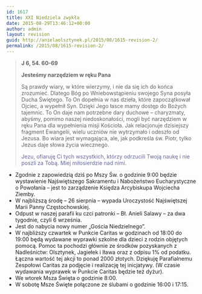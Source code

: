 ```yaml
---
id: 1617
title: XXI Niedziela zwykła
date: 2015-08-29T13:46:12+00:00
author: admin
layout: revision
guid: http://anielaolsztynek.pl/2015/08/1615-revision-2/
permalink: /2015/08/1615-revision-2/
---
```

> **J 6, 54. 60-69**
> 
> **Jesteśmy narzędziem w ręku Pana**
> 
> Są prawdy wiary, w które wierzymy, i nie da się ich do końca zrozumieć. Dlatego Bóg po Wniebowstąpieniu swojego Syna posyła Ducha Świętego. To On dopełnia w nas dzieła, które zapoczątkował Ojciec, a wypełnił Syn. Dzięki Jego łasce mamy dostęp do Bożych tajemnic. To On daje nam potrzebne dary duchowe &#8211; charyzmaty, abyśmy, pomimo naszej niedoskonałości, mogli być narzędziem w ręku Pana dla wypełnienia misji Kościoła. Jak relacjonuje dzisiejszy fragment Ewangelii, wielu uczniów nie wytrzymało i odeszło od Jezusa. Bo wiara jest wymagająca, ale, jak podkreśla św. Piotr, tylko Jezus daje słowa życia wiecznego.
> 
> <span style="color: #666699;">Jezu, ofiaruję Ci tych wszystkich, którzy odrzucili Twoją naukę i nie poszli za Tobą. Miej miłosierdzie nad nimi.</span>

  * Zgodnie z zapowiedzią dziś po Mszy Św. o godzinie 9:00 będzie wystawienie Najświętszego Sakramentu i Nabożeństwo Eucharystyczne o Powołania &#8211; jest to zarządzenie Księdza Arcybiskupa Wojciecha Ziemby.
  * W najbliższą środę &#8211; 26 sierpnia &#8211; wypada Uroczystość Najświętszej Marii Panny Częstochowskiej.
  * Odpust w naszej parafii ku czci patronki &#8211; Bł. Anieli Salawy &#8211; za dwa tygodnie, czyli 6 września.
  * Jest do nabycia nowy numer &#8222;Gościa Niedzielnego&#8221;.
  * W najbliższy czwartek w Punkcie Caritas w godzinach od 18:00 do 19:00 będą wydawane wyprawki szkolne dla dzieci z rodzin objętych pomocą. Pomoc ta pochodzi głównie ze środków pozyskanych z Nadleśnictw: Olsztynek, Jagiełek i Iława oraz z odpisu 1% od podatku. Łączna wartość tej akcji to ponad 2000 złotych. Dziękuję Parafialnemu Zespołowi Caritas za podjęcie i realizację tej inicjatywy. (W czasie wydawania wyprawek w Punkcie Caritas będzie też dyżur).
  * We wtorek Msza Święta o godzinie 8:00.
  * W sobotę Msze Święte połączone ze ślubami o godzinie 16:00 i 17:15.